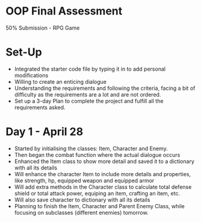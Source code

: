 # OOP Final Assessment

50% Submission - RPG Game

# Set-Up
- Integrated the starter code file by typing it in to add personal modifications
- Willing to create an enticing dialogue
- Understanding the requirements and following the criteria, facing a bit of difficulty as the requirements are a lot and are     not ordered.
- Set up a 3-day Plan to complete the project and fulfill all the requirements asked.

# Day 1 - April 28
- Started by initialising the classes: Item, Character and Enemy.
- Then began the combat function where the actual dialogue occurs
- Enhanced the Item class to show more detail and saved it to a dictionary with all its details
- Will enhance the character Item to include more details and properties, like strength, hp, equipped weapon and equipped armor
- Will add extra methods in the Character class to calculate total defense shield or total attack power, equiping an item, crafting an item, etc.
- Will also save character to dictionary with all its details
- Planning to finish the Item, Character and Parent Enemy Class, while focusing on subclasses (different enemies) tomorrow.

